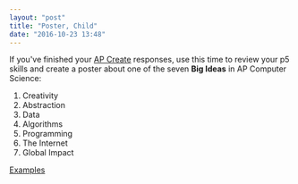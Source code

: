 ```yaml
---
layout: "post"
title: "Poster, Child"
date: "2016-10-23 13:48"
---
```


If you've finished your [AP Create](http://bsk.education/AP-CSP/2016/10/17/create-drawing-app.html) responses, use this time to review your p5 skills and create a poster about one of the seven **Big Ideas**  in AP Computer Science:

1. Creativity
2. Abstraction
3. Data
4. Algorithms
5. Programming
6. The Internet
7. Global Impact

[Examples](https://docs.google.com/presentation/d/1DFM-CFQSqz75Z2fEFI4TV6YZoPAK9ihD2cHkxtkIexQ/edit#slide=id.g1686c26918_1_5)
